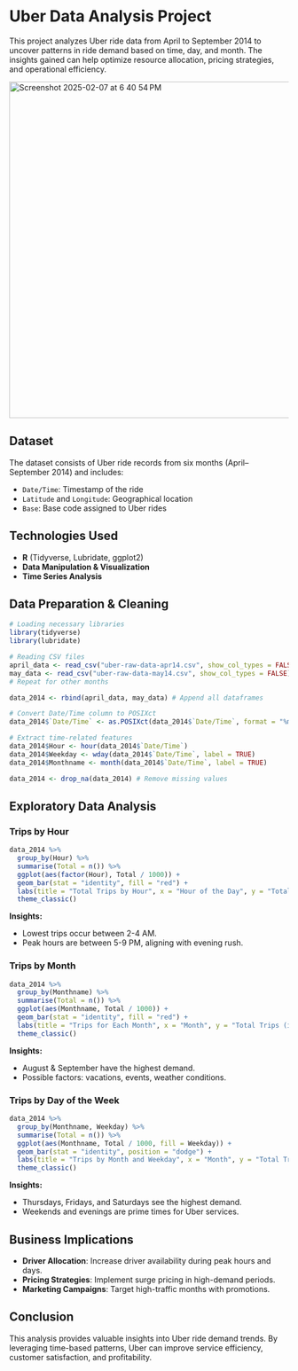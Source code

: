 # Uber Data Analysis Project

This project analyzes Uber ride data from April to September 2014 to uncover patterns in ride demand based on time, day, and month. The insights gained can help optimize resource allocation, pricing strategies, and operational efficiency.

<img width="607" alt="Screenshot 2025-02-07 at 6 40 54 PM" src="https://github.com/user-attachments/assets/1f771b8a-75fa-4111-bd25-9fe47f9ab2dc" />


## Dataset
The dataset consists of Uber ride records from six months (April–September 2014) and includes:
- `Date/Time`: Timestamp of the ride
- `Latitude` and `Longitude`: Geographical location
- `Base`: Base code assigned to Uber rides

## Technologies Used
- **R** (Tidyverse, Lubridate, ggplot2)
- **Data Manipulation & Visualization**
- **Time Series Analysis**

## Data Preparation & Cleaning

```r
# Loading necessary libraries
library(tidyverse)
library(lubridate)

# Reading CSV files
april_data <- read_csv("uber-raw-data-apr14.csv", show_col_types = FALSE)
may_data <- read_csv("uber-raw-data-may14.csv", show_col_types = FALSE)
# Repeat for other months

data_2014 <- rbind(april_data, may_data) # Append all dataframes

# Convert Date/Time column to POSIXct
data_2014$`Date/Time` <- as.POSIXct(data_2014$`Date/Time`, format = "%m/%d/%Y %H:%M:%S")

# Extract time-related features
data_2014$Hour <- hour(data_2014$`Date/Time`)
data_2014$Weekday <- wday(data_2014$`Date/Time`, label = TRUE)
data_2014$Monthname <- month(data_2014$`Date/Time`, label = TRUE)

data_2014 <- drop_na(data_2014) # Remove missing values
```

## Exploratory Data Analysis

### Trips by Hour
```r
data_2014 %>%
  group_by(Hour) %>%
  summarise(Total = n()) %>%
  ggplot(aes(factor(Hour), Total / 1000)) +
  geom_bar(stat = "identity", fill = "red") +
  labs(title = "Total Trips by Hour", x = "Hour of the Day", y = "Total Trips (in K)") +
  theme_classic()
```
**Insights:**
- Lowest trips occur between 2-4 AM.
- Peak hours are between 5-9 PM, aligning with evening rush.

### Trips by Month
```r
data_2014 %>%
  group_by(Monthname) %>%
  summarise(Total = n()) %>%
  ggplot(aes(Monthname, Total / 1000)) +
  geom_bar(stat = "identity", fill = "red") +
  labs(title = "Trips for Each Month", x = "Month", y = "Total Trips (in K)") +
  theme_classic()
```
**Insights:**
- August & September have the highest demand.
- Possible factors: vacations, events, weather conditions.

### Trips by Day of the Week
```r
data_2014 %>%
  group_by(Monthname, Weekday) %>%
  summarise(Total = n()) %>%
  ggplot(aes(Monthname, Total / 1000, fill = Weekday)) +
  geom_bar(stat = "identity", position = "dodge") +
  labs(title = "Trips by Month and Weekday", x = "Month", y = "Total Trips (in K)") +
  theme_classic()
```
**Insights:**
- Thursdays, Fridays, and Saturdays see the highest demand.
- Weekends and evenings are prime times for Uber services.

## Business Implications
- **Driver Allocation**: Increase driver availability during peak hours and days.
- **Pricing Strategies**: Implement surge pricing in high-demand periods.
- **Marketing Campaigns**: Target high-traffic months with promotions.

## Conclusion
This analysis provides valuable insights into Uber ride demand trends. By leveraging time-based patterns, Uber can improve service efficiency, customer satisfaction, and profitability.

